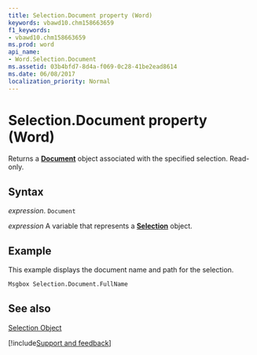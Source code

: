 ```yaml
---
title: Selection.Document property (Word)
keywords: vbawd10.chm158663659
f1_keywords:
- vbawd10.chm158663659
ms.prod: word
api_name:
- Word.Selection.Document
ms.assetid: 03b4bfd7-8d4a-f069-0c28-41be2ead8614
ms.date: 06/08/2017
localization_priority: Normal
---
```



# Selection.Document property (Word)

Returns a  **[Document](Word.Document.md)** object associated with the specified selection. Read-only.


## Syntax

_expression_. `Document`

_expression_ A variable that represents a **[Selection](Word.Selection.md)** object.


## Example

This example displays the document name and path for the selection.


```vb
Msgbox Selection.Document.FullName
```


## See also


[Selection Object](Word.Selection.md)

[!include[Support and feedback](~/includes/feedback-boilerplate.md)]